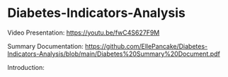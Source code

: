 # Diabetes-Indicators-Analysis

Video Presentation: https://youtu.be/fwC4S627F9M

Summary Documentation: https://github.com/EllePancake/Diabetes-Indicators-Analysis/blob/main/Diabetes%20Summary%20Document.pdf 

Introduction: 

